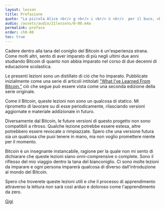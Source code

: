 ```yaml
---
layout: lesson
title: Prefazione
quote: "La piccola Alice <br/> g <br/> i <br/> ù <br/>  per il buco, <br/> battè la testa <br/>  e si ferì."
audio: /assets/audio/21lessons/0-00.m4a
permalink: preface
order: ch0-00
toc: true
---
```


Cadere dentro alla tana del coniglio del Bitcoin è un'esperienza strana. Come molti altri,
sento di aver imparato di più negli ultimi due anni studiando Bitcoin
di quanto non abbia imparato nel corso di due decenni di educazione scolastica.

Le presenti lezioni sono un distillato di ciò che ho imparato. Pubblicate inizialmente
come una serie di articoli intitolati ["What I’ve Learned From Bitcoin,”][I] ciò che segue
può essere vista come una seconda edizione della serie originale.

Come il Bitcoin, queste lezioni non sono un qualcosa di statico. Mi riprometto di lavorare su di esse 
periodicamente, rilasciando versioni aggiornate e materiale addizionale in futuro.

Diversamente dal Bitcoin, le future versioni di questo progetto non sono compatibili a 
ritroso. Qualche lezione potrebbe essere estesa, altre potrebbero essere revocate o
rimpiazzate. Spero che una versione futura sia un qualcosa che puoi tenere 
in mano, ma non voglio promettere niente per il momento.

Bitcoin è un insegnante instancabile, ragione per la quale non mi sento di dichiarare 
che queste lezioni siano onni-comprensive o complete. Sono il riflesso del mio 
viaggio dentro la tana del bianconiglio. Ci sono molte lezioni da imparare
e ogni persona imparerà qualcosa di diverso dall'introduzione al mondo del Bitcoin.

Spero che troverete queste lezioni utili e che il processo di apprendimento
attraverso la lettura non sarà così arduo e doloroso come l'apprendimento da zero.

[Gigi][dergigi]

<!-- Internal -->
[I]: https://dergigi.com/2018/12/21/philosophical-teachings-of-bitcoin/

<!-- Twitter -->
[dergigi]: https://twitter.com/dergigi

<!-- Wikipedia -->
[alice]: https://en.wikipedia.org/wiki/Alice%27s_Adventures_in_Wonderland
[carroll]: https://en.wikipedia.org/wiki/Lewis_Carroll
